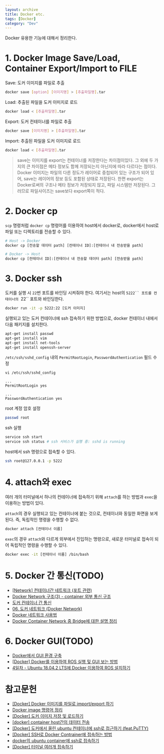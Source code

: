 ```yaml
---
layout: archive
title: Docker etc.
tags: [Docker]
category: "Dev"
---
```


Docker 유용한 기능에 대해서 정리한다.

# 1. Docker Image Save/Load, Container Export/Import to FILE

Save: 도커 이미지를 파일로 추출

```bash
docker save [option] [이미지명] > [추출파일명].tar
```

Load: 추출된 파일을 도커 이미지로 로드

```bash
docker load < [추출파일명].tar
```

Export: 도커 컨테이너를 파일로 추출

```bash
docker save [이미지명] > [추출파일명].tar
```

Import: 추출된 파일을 도커 이미지로 로드

```bash
docker load < [추출파일명].tar
```

> save는 이미지를 export는 컨테이너를 저장한다는 차이점이있다. 그 외에 두 가지의 큰 차이점은 메타 정보도 함께 저장되는지 아닌지에 따라 다르다는 점이다. Docker 이미지는 파일의 다른 정도가 레이어로 중첩되어 있는 구조가 되어 있어, save는 레이어의 정보 등도 포함된 상태로 저장된다. 한편 export는 Docker로써의 구조나 메타 정보가 저장되지 않고, 파일 시스템만 저장된다. 그러므로 파일사이즈는 save보다 export쪽이 적다.

# 2. Docker cp

`scp` 명령처럼 `docker cp` 명령어를 이용하여 host에서 docker로, docker에서 host로 파일 또는 디렉토리를 전송할 수 있다.

```bash
# Host -> Docker
docker cp [전송할 데이터 path] [컨테이너 ID]:[컨테이너 내 전송받을 path]

# Docker -> Host
docker cp [컨테이너 ID]:[컨테이너 내 전송할 데이터 path] [전송받을 path]
```

# 3. Docker ssh

도커를 실행 시 `22`번 포트를 바인딩 시켜줘야 한다. 여기서는 host의 `5222`` 포트를 컨테이너의 `22`` 포트와 바인딩한다.

```bash
docker run -it -p 5222:22 [도커 이미지]
```

실행되고 있는 도커 컨테이너에 ssh 접속하기 위한 방법으로, docker 컨테이너 내에서 다음 패키지를 설치한다.

```bash
apt-get install passwd
apt-get install vim
apt-get install net-tools
apt-get install openssh-server
```

`/etc/ssh/sshd_config` 내의 `PermitRootLogin`, `PasswordAuthentication` 필드 수정

```text
vi /etc/ssh/sshd_config

...
PermitRootLogin yes

...
PasswordAuthentication yes
```

root 계정 암호 설정

```bash
passwd root
```

ssh 실행

```bash
service ssh start
service ssh status # ssh 서비스가 실행 중: sshd is running
```

host에서 ssh 명령으로 접속할 수 있다.

```bash
ssh root@127.0.0.1 -p 5222
```

# 4. attach와 exec

여러 개의 터미널에서 하나의 컨테이너에 접속하기 위해 `attach`를 하는 방법과 `exec`을 이용하는 방법이 있다.

`attach`의 경우 실행되고 있는 컨테이너에 붙는 것으로, 컨테이너와 동일한 화면을 보게 된다. 즉, 독립적인 명령을 수행할 수 없다.

```bash
docker attach [컨테이너 이름]
```

`exec`의 경우 `attach`와 다르게 외부에서 진입하는 명령으로, 새로운 터미널로 접속이 되어 독립적인 명령을 수행할 수 있다.

```bash
docker exec -it [컨테이너 이름] /bin/bash
```

# 5. Docker 간 통신(TODO)

- [[Network] 컨테이너간 네트워크 (포트 관련)](https://jm4488.tistory.com/18)
- [Docker Network 구조(3) - container 외부 통신 구조](https://bluese05.tistory.com/53)
- [도커 컨테이너 간 통신](https://velog.io/@760kry/%EB%8F%84%EC%BB%A4-%EC%BB%A8%ED%85%8C%EC%9D%B4%EB%84%88-%EA%B0%84-%ED%86%B5%EC%8B%A0)
- [06. 도커 네트워크 (Docker Network)](https://captcha.tistory.com/70)
- [Docker 네트워크 사용법](https://www.daleseo.com/docker-networks/)
- [Docker Container Network 중 Bridge에 대한 설명 정리](https://jangseongwoo.github.io/docker/docker_container_network/)

# 6. Docker GUI(TODO)

- [Docker에서 GUI 환경 구축](https://blog.naver.com/PostView.naver?blogId=qbxlvnf11&logNo=222440984918&categoryNo=0&parentCategoryNo=0&viewDate=&currentPage=1&postListTopCurrentPage=1&from=postView)
- [[Docker] Docker를 이용하여 ROS 실행 및 GUI 보는 방법](https://jstar0525.tistory.com/333)
- [4일차 - Ubuntu 18.04.2 LTS에 Docker 이용하여 ROS 설치하기](https://roomedia.tistory.com/entry/4%EC%9D%BC%EC%B0%A8-Ubuntu-18042-LTS%EC%97%90-Docker-%EC%9D%B4%EC%9A%A9%ED%95%98%EC%97%AC-ROS-%EC%84%A4%EC%B9%98%ED%95%98%EA%B8%B0)

# 참고문헌

- [[Docker] Docker 이미지를 파일로 import/export 하기](https://engineer-mole.tistory.com/257)
- [Docker image 명령어 정리](https://inhyeokyoo.github.io/docker/docker-image-cli/)
- [[Docker] 도커 이미지 저장 및 로드하기](https://tttap.tistory.com/132)
- [[docker] container host간의 데이터 전송](https://velog.io/@starbirdnara/docker-container-host%EA%B0%84%EC%9D%98-%EB%8D%B0%EC%9D%B4%ED%84%B0-%EC%A0%84%EC%86%A1)
- [[Docker] 도커에서 올린 ubuntu 컨테이너에 ssh로 접근하기 (feat.PuTTY)](https://jong-bae.tistory.com/14)
- [[Docker] SSH로 Docker Contrainer에 접속하는 방법](https://prup.tistory.com/55)
- [docker의 ubuntu container에 ssh로 접속하기](https://chanhy63.tistory.com/11)
- [[Docker] 터미널 여러개 접속하기](https://velog.io/@leeyejin1231/Docker-%ED%84%B0%EB%AF%B8%EB%84%90-%EC%97%AC%EB%9F%AC%EA%B0%9C-%EC%A0%91%EC%86%8D%ED%95%98%EA%B8%B0)
